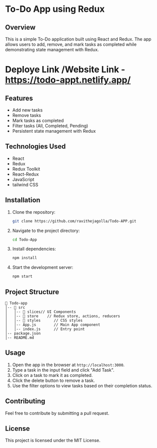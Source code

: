 # To-Do App using Redux

## Overview
This is a simple To-Do application built using React and Redux. The app allows users to add, remove, and mark tasks as completed while demonstrating state management with Redux.

# Deploye Link /Website Link - https://todo-appt.netlify.app/
## Features
- Add new tasks
- Remove tasks
- Mark tasks as completed
- Filter tasks (All, Completed, Pending)
- Persistent state management with Redux

## Technologies Used
- React
- Redux
- Redux Toolkit
- React-Redux
- JavaScript
- tailwind CSS

## Installation

1. Clone the repository:
   ```sh
   git clone https://github.com/ravithejagolla/Todo-APP.git
   ```
2. Navigate to the project directory:
   ```sh
   cd Todo-App
   ```
3. Install dependencies:
   ```sh
   npm install
   ```
4. Start the development server:
   ```sh
   npm start
   ```

## Project Structure
```
📂 Todo-app
│-- 📂 src
│   │-- 📂 slices// UI Components
│   │-- 📂 store    // Redux store, actions, reducers
│   │-- 📂 styles      // CSS styles
│   │-- App.js        // Main App component
│   │-- index.js      // Entry point
│-- package.json
│-- README.md
```

## Usage
1. Open the app in the browser at `http://localhost:3000`.
2. Type a task in the input field and click "Add Task".
3. Click on a task to mark it as completed.
4. Click the delete button to remove a task.
5. Use the filter options to view tasks based on their completion status.

## Contributing
Feel free to contribute by submitting a pull request.

## License
This project is licensed under the MIT License.

